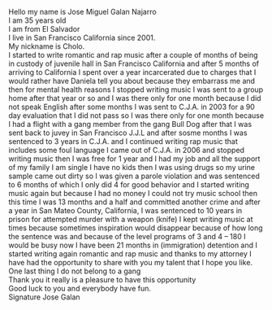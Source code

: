 Hello my name is Jose Miguel Galan Najarro\
I am 35 years old \
I am from El Salvador\
I live in San Francisco California since 2001.\
My nickname is Cholo.\
I started to write romantic and rap music after a couple of months of being in custody of juvenile hall in San Francisco California and after 5 months of arriving to California I spent over a year incarcerated due to charges that I would rather have Daniela tell you about because they embarrass me and then for mental health reasons I stopped writing music I was sent to a group home after that year or so and I was there only for one month because I did not speak English after some months I was sent to C.J.A. in 2003 for a 90 day evaluation that I did not pass so I was there only for one month because I had a flight with a gang member from the gang Bull Dog after that I was sent back to juvey in San Francisco J.J.L and after sosme months I was sentenced to 3 years in C.J.A. and I continued writing rap music that includes some foul language I came out of C.J.A. in 2006 and stopped writing music then I was free for 1 year and I had my job and all the support of my family I am single I have no kids then I was using drugs so my urine sample came out dirty so I was given a parole violation and was sentenced to 6 months of which I only did 4 for good behavior and I started writing music again but because I had no money I could not try music school then this time I was 13 months and a half and committed another crime and after a year in San Mateo County, California, I was sentenced to 10 years in prison for attempted murder with a weapon (knife) I kept writing music at times because sometimes inspiration would disappear because of how long the sentence was and because of the level programs of 3 and 4 – 180 I would be busy now I have been 21 months in (immigration) detention and I started writing again romantic and rap music and thanks to my attorney I have had the opportunity to share with you my talent that I hope you like.\
One last thing I do not belong to a gang\
Thank you it really is a pleasure to have this opportunity\
Good luck to you and everybody have fun.\
Signature Jose Galan
